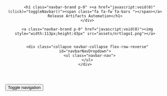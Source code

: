 <header class="header">
    <nav class="navbar navbar-toggleable-md navbar-light fixed-top ">
      <!-- <button class="navbar-toggler navbar-toggler-right" type="button" data-toggle="collapse" data-target="#navbarNavDropdown" aria-controls="navbarNavDropdown" aria-expanded="false" aria-label="Toggle navigation">
      <span class="navbar-toggler-icon"></span>
      </button> -->
      <div class="justify-content-md-end"> <a href="javascript:void(0)" class="button-left" style="margin-left:20px"></a> 
  
        <h1 class="navbar-brand p-0" ><a href="javascript:void(0)"  (click)="toggleNavbar()"><span class="fa fa-fw fa-bars "></span></a> Release Artifacts Automation</h1>
      </div>
  
      <a class="navbar-brand p-0" href="javascript:void(0)"><img style="width:113px;height:43px" src="assets/nrtlogo1.png"></a>
      
  
      <div class="collapse navbar-collapse flex-row-reverse" id="navbarNavDropdown">
        <ul class="navbar-nav">
      </ul>
    </div>
  </nav>
  </header>
  
  <button type="button" class="navbar-toggle" data-toggle="collapse" 
            data-target=".navbar-ex1-collapse">
        <span class="sr-only">Toggle navigation</span>
        <span class="icon-bar"></span>
        <span class="icon-bar"></span>
        <span class="icon-bar"></span>
    </button>
